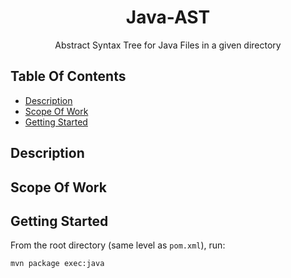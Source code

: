 <h1 align="center">Java-AST</h1>
<p align="center">Abstract Syntax Tree for Java Files in a given directory</p>

## Table Of Contents
  * [Description](#description)
  * [Scope Of Work](#scope-of-work)
  * [Getting Started](#getting-started)

## Description
## Scope Of Work
## Getting Started
From the root directory (same level as `pom.xml`), run:
   ``````
mvn package exec:java
   ``````